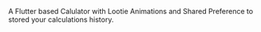 A Flutter based Calulator with Lootie Animations and Shared Preference to stored your calculations history.
